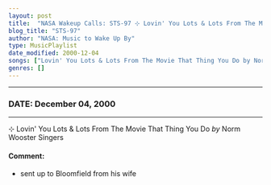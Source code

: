 ```yaml
---
layout: post
title:  "NASA Wakeup Calls: STS-97 ⊹ Lovin' You Lots & Lots From The Movie That Thing You Do by Norm Wooster Singers ✺ December 04, 2000"
blog_title: "STS-97"
author: "NASA: Music to Wake Up By"
type: MusicPlaylist
date_modified: 2000-12-04
songs: ["Lovin' You Lots & Lots From The Movie That Thing You Do by Norm Wooster Singers"]
genres: []
---
```


----
### DATE: December 04, 2000
----
⊹ Lovin' You Lots & Lots From The Movie That Thing You Do *by* Norm Wooster Singers  

#### Comment:
* sent up to Bloomfield from his wife



<br/>
<center>
	<a target="_blank"
	   href="https://twitter.com/intent/tweet?hashtags=Space,NASA,Playlist,NASAWakeupCalls,SpaceProgram&text=🚀 {{ page.author}}, '{{ page.songs.first }}' {{ page.title }}, {{ site.url }}{{ page.url }}&via=nasawakeupcalls"><i class="fab fa-twitter" title="Tweet this page" alt="Tweet this page" style="font-size: 1.3em;"></i></a>
	&nbsp; 	<i class="fas fa-user-astronaut" style="font-size: 1.5em;"></i> &nbsp;
    <a id="custom_amazon_link"
       type="amzn" search="#"
       category="popular music">
    <i class="fab fa-amazon" style="font-size: 1.3em;"></i></a>
</center>

<!-- Randomly resolve an individual entry from a song array -->
<script src="/assets/javascript/seedrandom.min.js"></script>
<script>
  var wake_me_up = ["Lovin' You Lots & Lots From The Movie That Thing You Do by Norm Wooster Singers"];
  var prng = new Math.seedrandom();
  function randomSong() {
    song = wake_me_up[Math.floor(Math.random() * wake_me_up.length)];
    var amazon_link = document.getElementById("custom_amazon_link");
    amazon_link.setAttribute("search", song);
  }
  window.onload = randomSong();
</script>
